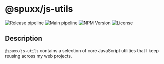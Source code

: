 # @spuxx/js-utils

![Release pipeline](https://github.com/spuxx1701/jslibs/actions/workflows/release.yml/badge.svg)
![Main pipeline](https://github.com/spuxx1701/jslibs/actions/workflows/main.yml/badge.svg)
![NPM Version](https://img.shields.io/npm/v/%40spuxx%2Fjs-utils)
![License](https://img.shields.io/github/license/spuxx1701/jslibs)

## Description

`@spuxx/js-utils` contains a selection of core JavaScript utilities that I keep reusing across my web projects.

